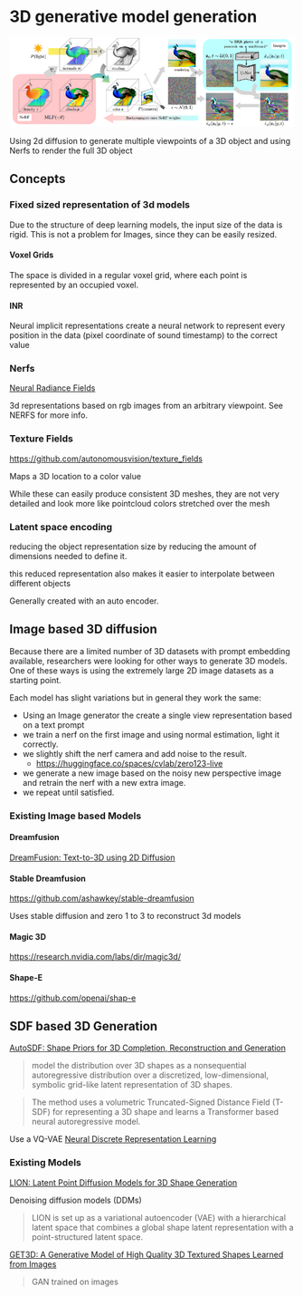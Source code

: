 # 3D generative model generation

![image](./img/dreamfusionImage.png)

Using 2d diffusion to generate multiple viewpoints of a 3D object and using Nerfs to render the full 3D object

## Concepts

### Fixed sized representation of 3d models

Due to the structure of deep learning models, the input size of the data is rigid. This is not a problem for Images, since they can be easily resized.

#### Voxel Grids

The space is divided in a regular voxel grid, where each point is represented by an occupied voxel.

#### INR

Neural implicit representations
create a neural network to represent every position in the data (pixel coordinate of sound timestamp) to the correct value

### Nerfs

[Neural Radiance Fields](./Neural-Radiance-Fields.md)

3d representations based on rgb images from an arbitrary viewpoint. See NERFS for more info.

### Texture Fields

https://github.com/autonomousvision/texture_fields

Maps a 3D location to a color value

While these can easily produce consistent 3D meshes, they are not very detailed and look more like pointcloud colors stretched over the mesh

### Latent space encoding

reducing the object representation size by reducing the amount of dimensions needed to define it.

this reduced representation also makes it easier to interpolate between different objects

Generally created with an auto encoder.

## Image based 3D diffusion

Because there are a limited number of 3D datasets with prompt embedding available, researchers were looking for other ways to generate 3D models. One of these ways is using the extremely large 2D image datasets as a starting point.

Each model has slight variations but in general they work the same:

- Using an Image generator the create a single view representation based on a text prompt
- we train a nerf on the first image and using normal estimation, light it correctly.
- we slightly shift the nerf camera and add noise to the result.
  - https://huggingface.co/spaces/cvlab/zero123-live
- we generate a new image based on the noisy new perspective image and retrain the nerf with a new extra image.
- we repeat until satisfied.

### Existing Image based Models

#### Dreamfusion
[DreamFusion: Text-to-3D using 2D Diffusion](http://arxiv.org/abs/2209.14988)

#### Stable Dreamfusion
https://github.com/ashawkey/stable-dreamfusion

Uses stable diffusion and zero 1 to 3 to reconstruct 3d models

#### Magic 3D
https://research.nvidia.com/labs/dir/magic3d/

#### Shape-E
https://github.com/openai/shap-e


## SDF based 3D Generation

[AutoSDF: Shape Priors for 3D Completion, Reconstruction and Generation](https://arxiv.org/abs/2203.09516)
> model the distribution over 3D shapes as a nonsequential autoregressive distribution over a discretized,
low-dimensional, symbolic grid-like latent representation of
3D shapes.

> The method uses a volumetric Truncated-Signed Distance Field (T-SDF)
for representing a 3D shape and learns a Transformer based neural autoregressive model.

Use a VQ-VAE 
[Neural Discrete Representation Learning](https://arxiv.org/abs/1711.00937)

### Existing Models

[LION: Latent Point Diffusion Models for 3D Shape Generation](https://arxiv.org/abs/2210.06978)

Denoising diffusion models (DDMs)
> LION is set up as a variational
autoencoder (VAE) with a hierarchical latent space that combines a global shape
latent representation with a point-structured latent space.

[GET3D: A Generative Model of High Quality 3D Textured Shapes Learned from Images](https://nv-tlabs.github.io/GET3D/)
> GAN trained on images